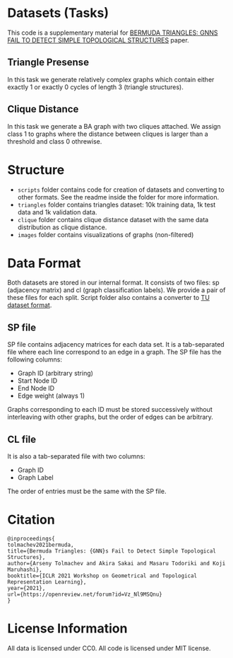 # Datasets (Tasks)
This code is a supplementary material for [BERMUDA TRIANGLES: GNNS FAIL TO DETECT
SIMPLE TOPOLOGICAL STRUCTURES](https://openreview.net/pdf?id=Vz_Nl9MSQnu) paper.
## Triangle Presense

In this task we generate relatively complex graphs which contain either exactly 1 or exactly 0
cycles of length 3 (triangle structures).

## Clique Distance

In this task we generate a BA graph with two cliques attached.
We assign class 1 to graphs where the distance between cliques is larger than a threshold and class 0 othrewise.

# Structure

* `scripts` folder contains code for creation of datasets and converting to other formats.
See the readme inside the folder for more information.
* `triangles` folder contains triangles dataset: 10k training data, 1k test data and 1k validation data.
* `clique` folder contains clique distance dataset with the same data distribution as clique distance.
* `images` folder contains visualizations of graphs (non-filtered)

# Data Format

Both datasets are stored in our internal format.
It consists of two files: sp (adjacency matrix) and cl (graph classification labels).
We provide a pair of these files for each split.
Script folder also contains a converter to [TU dataset format](https://chrsmrrs.github.io/datasets/).

## SP file

SP file contains adjacency matrices for each data set.
It is a tab-separated file where each line correspond to an edge in a graph.
The SP file has the following columns:

* Graph ID (arbitrary string)
* Start Node ID
* End Node ID
* Edge weight (always 1)

Graphs corresponding to each ID must be stored successively without interleaving with other graphs,
but the order of edges can be arbitrary.

## CL file

It is also a tab-separated file with two columns:

* Graph ID
* Graph Label

The order of entries must be the same with the SP file.

# Citation
```
@inproceedings{
tolmachev2021bermuda,
title={Bermuda Triangles: {GNN}s Fail to Detect Simple Topological Structures},
author={Arseny Tolmachev and Akira Sakai and Masaru Todoriki and Koji Maruhashi},
booktitle={ICLR 2021 Workshop on Geometrical and Topological Representation Learning},
year={2021},
url={https://openreview.net/forum?id=Vz_Nl9MSQnu}
}
```

# License Information

All data is licensed under CC0.
All code is licensed under MIT license.
